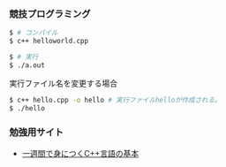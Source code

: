 ### 競技プログラミング

```bash
$ # コンパイル
$ c++ helloworld.cpp

$ # 実行
$ ./a.out
```

実行ファイル名を変更する場合
```bash
$ c++ hello.cpp -o hello # 実行ファイルhelloが作成される。
$ ./hello
```

### 勉強用サイト

- [一週間で身につくC++言語の基本](https://cpp-lang.sevendays-study.com/)